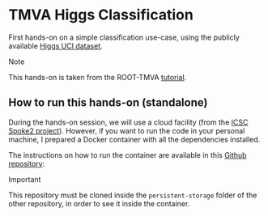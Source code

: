 # TMVA Higgs Classification

First hands-on on a simple classification use-case, using the publicly available [Higgs UCI dataset](http://archive.ics.uci.edu/ml/datasets/HIGGS). 
> [!NOTE]  
> This hands-on is taken from the ROOT-TMVA [tutorial](https://root.cern/doc/v630/TMVA__Higgs__Classification_8py.html).


## How to run this hands-on (standalone)

During the hands-on session, we will use a cloud facility (from the [ICSC Spoke2 project](https://www.supercomputing-icsc.it/en/spoke-2-fundamental-research-space-economy-en/)). However, if you want to run the code in your personal machine, I prepared a Docker container with all the dependencies installed.

The instructions on how to run the container are available in this [Github repository](https://github.com/tommasodiotalevi/jupyter-lab_root): 

> [!IMPORTANT]
> This repository must be cloned inside the `persistent-storage` folder of the other repository, in order to see it inside the container.